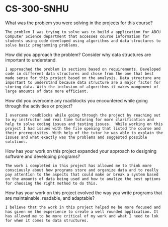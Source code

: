 # CS-300-SNHU


What was the problem you were solving in the projects for this course?

    The problem I was trying to solve was to build a application for ABCU Computer Science department that accesses course information for students using code developed using algorithms and data structures to solve basic programming problems. 
    
How did you approach the problem? Consider why data structures are important to understand.

    I approached the problem in sections based on requirements. Developed code in different data structures and chose from the one that best made sense for this project based on the analysis. Data structure are important to understand because data structure are a major factor for storing data. With the inclusion of algorithms it makes mangement of large amounts of data more efficient. 
    
How did you overcome any roadblocks you encountered while going through the activities or project?

    I overcame roadblocks while going through the project by reaching out to my instructor and real time tutoring for more clarification and help to solve coding issues and testing issues.  While working on this project I had issues with the file opening that listed the course and their prerequisites. With help of the tutor he was able to explain the issues and what exactly was the problems and suggested possible solutions. 
    
How has your work on this project expanded your approach to designing software and developing programs?

    The work i completed in this project has allowed me to think more consciously about how programs store and organize data and to really pay attention to the aspects that could make or break a system based on the amounts of data being used and how to analize the best options for choosing the right method to do this. 
    
How has your work on this project evolved the way you write programs that are maintainable, readable, and adaptable?

    I believe that the work in this project helped me be more focused and has given me the experience to create a well rounded application. It has allowed me to be more critical of my work and what I need to lok for when it comes to data structures. 
